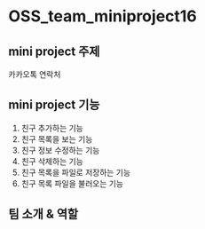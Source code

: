 # OSS_team_miniproject16

## mini project 주제 

카카오톡 연락처 

## mini project 기능 

1. 친구 추가하는 기능
2. 친구 목록을 보는 기능
3. 친구 정보 수정하는 기능
4. 친구 삭제하는 기능
5. 친구 목록을 파일로 저장하는 기능
6. 친구 목록 파일을 불러오는 기능 

## 팀 소개 & 역할 

